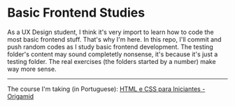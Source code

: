 # Basic Frontend Studies
As a UX Design student, I think it's very import to learn how to code the most basic frontend stuff. That's why I'm here.
In this repo, I'll commit and push random codes as I study basic frontend development.
The testing folder's content may sound completetly nonsense, it's because it's just a testing folder. The real exercises (the folders started by a number) make way more sense. 
<hr>
The course I'm taking (in Portuguese): <a href="https://www.origamid.com/curso/html-e-css-para-iniciantes">HTML e CSS para Iniciantes - Origamid</a> 
